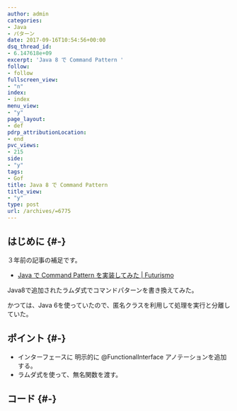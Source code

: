 ```yaml
---
author: admin
categories:
- Java
- パターン
date: 2017-09-16T10:54:56+00:00
dsq_thread_id:
- 6.147618e+09
excerpt: 'Java 8 で Command Pattern '
follow:
- follow
fullscreen_view:
- "n"
index:
- index
menu_view:
- "y"
page_layout:
- def
pdrp_attributionLocation:
- end
pvc_views:
- 215
side:
- "y"
tags:
- Gof
title: Java 8 で Command Pattern
title_view:
- "y"
type: post
url: /archives/=6775
---
```


## はじめに {#-}

３年前の記事の補足です。

  * [Java で Command Pattern を実装してみた | Futurismo][1]

Java8で追加されたラムダ式でコマンドパターンを書き換えてみた。

かつては、Java 6を使っていたので、匿名クラスを利用して処理を実行と分離していた。

## ポイント {#-}

  * インターフェースに 明示的に @FunctionalInterface アノテーションを追加する。
  * ラムダ式を使って、無名関数を渡す。

## コード {#-}

<script src="https://gist.github.com/tsu-nera/58d0365cedd0f55d3fe5df3159d6729b.js"></script>

 [1]: http://futurismo.biz/archives/2703
